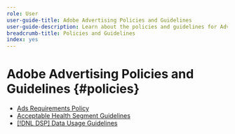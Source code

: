 ```yaml
---
role: User
user-guide-title: Adobe Advertising Policies and Guidelines
user-guide-description: Learn about the policies and guidelines for Advertising DSP and [!DNL Advertising Search, Social, & Commerce].
breadcrumb-title: Policies and Guidelines
index: yes
---
```


# Adobe Advertising Policies and Guidelines {#policies}

+ [Ads Requirements Policy](/help/policies/ad-requirements-policy.md)
+ [Acceptable Health Segment Guidelines](/help/policies/health-segment-guidelines.md)
+ [[!DNL DSP] Data Usage Guidelines](/help/policies/data-usage-guidelines.md)
